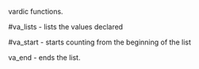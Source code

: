 vardic functions. 

#va_lists - lists the values declared

#va_start - starts counting from the beginning of the list

va_end - ends the list. 
